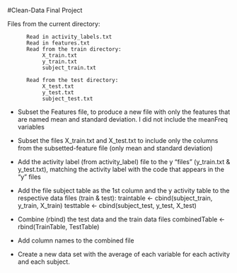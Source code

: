 
#Clean-Data Final Project

Files from the current directory:

          Read in activity_labels.txt
          Read in features.txt
          Read from the train directory:
               X_train.txt
               y_train.txt
               subject_train.txt

          Read from the test directory:
               X_test.txt
               y_test.txt
               subject_test.txt

* Subset the Features file, to produce a new file with only the features that are named mean and standard deviation. I did not include the meanFreq variables

* Subset the files X_train.txt and X_test.txt to include only the columns from the subsetted-feature file (only mean and standard deviation)

* Add the activity label (from activity_label) file to the y “files” (y_train.txt & y_test.txt), matching the activity label with the code that appears in the “y” files

* Add the file subject table as the 1st column and the y activity table to the respective data files (train & test):
    traintable <- cbind(subject_train, y_train, X_train)
    testtable <- cbind(subject_test, y_test, X_test)
     

* Combine (rbind) the test data and the train data files
     combinedTable <- rbind(TrainTable, TestTable)

* Add column names to the combined file

* Create a new data set with the average of each variable for each activity and each subject. 

